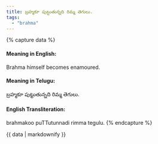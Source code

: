 ```yaml
---
title: బ్రహ్మకూ పుట్టుతున్నది రిమ్మ తెగులు.
tags:
  - "brahma"
---
```


{% capture data %}
#### Meaning in English:
Brahma himself becomes enamoured.

#### Meaning in Telugu:
బ్రహ్మకూ పుట్టుతున్నది రిమ్మ తెగులు.

#### English Transliteration:
brahmakoo puTTutunnadi rimma tegulu.
{% endcapture %}

{{ data | markdownify }}

